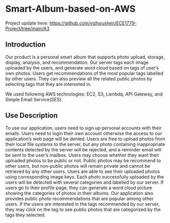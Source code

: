 # Smart-Album-based-on-AWS
Project update here:
https://github.com/yizhoushen/ECE1779-Project/tree/main/A3

## Introduction

Our product is a personal smart album that supports photo upload, storage, display, analysis, and recommendation. Our server tags each image uploaded by the users, and generate word cloud based on tags of user’s own photos. Users get recommendations of the most popular tags labelled by other users. They can also preview all the related public photos by selecting tags that they are interested in.

We used following AWS technologies: EC2, S3, Lambda, API Gateway, and Simple Email Service(SES).

## Use Description

To use our application, users need to sign up personal accounts with their emails. Users need to login their own account otherwise the access to our application’s web page will be denied. Users are free to upload photos from their local file systems to the server, but any photo containing inappropriate contents detected by the server will be rejected, and a reminder email will be sent to the user’s mailbox. Users may choose whether they want their uploaded photos to be public or not. Public photos may be recommend to other users, but non-public photos will remain private and cannot be retrieved by any other users. Users are able to see their uploaded photos using corresponding image keys. Each photo successfully uploaded by the users will be detected with several categories and labelled by our server. If users go to their profile page, they can generate a word cloud picture showing the categories of photos in their albums. Our application also provides public photo recommendations that are popular among other users. If the users are interested in the tags recommended by our server, they may click on the tag to see public photos that are categorized by the tags they selected. 
